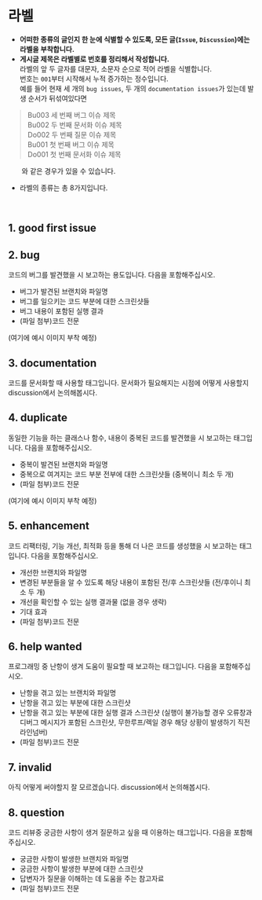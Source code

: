 # 라벨 
* **어떠한 종류의 글인지 한 눈에 식별할 수 있도록, 모든 글(`Issue`, `Discussion`)에는 라벨을 부착합니다.**
* **게시글 제목은 라벨별로 번호를 정리해서 작성합니다.**   
라벨의 앞 두 글자를 대문자, 소문자 순으로 적어 라벨을 식별합니다.   
번호는 `001`부터 시작해서 누적 증가하는 정수입니다.   
예를 들어 현재 세 개의 `bug issues`, 두 개의 `documentation issues`가 있는데 발생 순서가 뒤섞여있다면

>Bu003 세 번째 버그 이슈 제목   
>Bu002 두 번째 문서화 이슈 제목   
>Do002 두 번째 질문 이슈 제목   
>Bu001 첫 번째 버그 이슈 제목   
>Do001 첫 번째 문서화 이슈 제목   

&nbsp;&nbsp;&nbsp;&nbsp;&nbsp;&nbsp;&nbsp;와 같은 경우가 있을 수 있습니다.

* 라벨의 종류는 총 8가지입니다.
<br/>

## 1. good first issue



## 2. bug
코드의 버그를 발견했을 시 보고하는 용도입니다.
다음을 포함해주십시오.

- 버그가 발견된 브랜치와 파일명
- 버그를 일으키는 코드 부분에 대한 스크린샷들
- 버그 내용이 포함된 실행 결과
- (파일 첨부)코드 전문



(여기에 예시 이미지 부착 예정)


## 3. documentation
코드를 문서화할 때 사용할 태그입니다.
문서화가 필요해지는 시점에 어떻게 사용할지 discussion에서 논의해봅시다.


## 4. duplicate
동일한 기능을 하는 클래스나 함수, 내용이 중복된 코드를 발견했을 시 보고하는 태그입니다.
다음을 포함해주십시오.

- 중복이 발견된 브랜치와 파일명
- 중복으로 여겨지는 코드 부분 전부에 대한 스크린샷들 (중복이니 최소 두 개)
- (파일 첨부)코드 전문

(여기에 예시 이미지 부착 예정)


## 5. enhancement
코드 리팩터링, 기능 개선, 최적화 등을 통해 더 나은 코드를 생성했을 시 보고하는 태그입니다.
다음을 포함해주십시오.

- 개선한 브랜치와 파일명
- 변경된 부분들을 알 수 있도록 해당 내용이 포함된 전/후 스크린샷들 (전/후이니 최소 두 개)
- 개선을 확인할 수 있는 실행 결과물 (없을 경우 생략)
- 기대 효과
- (파일 첨부)코드 전문


## 6. help wanted
프로그래밍 중 난항이 생겨 도움이 필요할 때 보고하는 태그입니다.
다음을 포함해주십시오.

- 난항을 겪고 있는 브랜치와 파일명
- 난항을 겪고 있는 부분에 대한 스크린샷
- 난항을 겪고 있는 부분에 대한 실행 결과 스크린샷 (실행이 불가능할 경우 오류창과 디버그 메시지가 포함된 스크린샷, 무한루프/렉일 경우 해당 상황이 발생하기 직전 라인넘버)
- (파일 첨부)코드 전문


## 7. invalid
아직 어떻게 써야할지 잘 모르겠습니다.
discussion에서 논의해봅시다.


## 8. question
코드 리뷰중 궁금한 사항이 생겨 질문하고 싶을 때 이용하는 태그입니다.
다음을 포함해주십시오.

- 궁금한 사항이 발생한 브랜치와 파일명
- 궁금한 사항이 발생한 부분에 대한 스크린샷
- 답변자가 질문을 이해하는 데 도움을 주는 참고자료
- (파일 첨부)코드 전문
